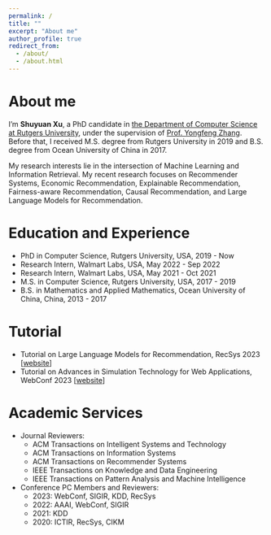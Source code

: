 ```yaml
---
permalink: /
title: ""
excerpt: "About me"
author_profile: true
redirect_from: 
  - /about/
  - /about.html
---
```




About me
======
I’m **Shuyuan Xu**, a PhD candidate in [the Department of Computer Science at Rutgers University](https://www.cs.rutgers.edu/), under the supervision of [Prof. Yongfeng Zhang](http://www.yongfeng.me/). Before that, I received M.S. degree from Rutgers University in 2019 and B.S. degree from Ocean University of China in 2017.

My research interests lie in the intersection of Machine Learning and Information Retrieval. My recent research focuses on Recommender Systems, Economic Recommendation, Explainable Recommendation, Fairness-aware Recommendation, Causal Recommendation, and Large Language Models for Recommendation. 

Education and Experience
======
- PhD in Computer Science, Rutgers University, USA, 2019 - Now
- Research Intern, Walmart Labs, USA, May 2022 - Sep 2022
- Research Intern, Walmart Labs, USA, May 2021 - Oct 2021
- M.S. in Computer Science, Rutgers University, USA, 2017 - 2019
- B.S. in Mathematics and Applied Mathematics, Ocean University of China, China, 2013 - 2017


Tutorial
======
- Tutorial on Large Language Models for Recommendation, RecSys 2023 [[website](https://llmrecsys.github.io/)]
- Tutorial on Advances in Simulation Technology for Web Applications, WebConf 2023 [[website](https://foundation4recsys.github.io/Tutorial-WWW23/)]


Academic Services
======
- Journal Reviewers:
  - ACM Transactions on Intelligent Systems and Technology  
  - ACM Transactions on Information Systems
  - ACM Transactions on Recommender Systems
  - IEEE Transactions on Knowledge and Data Engineering
  - IEEE Transactions on Pattern Analysis and Machine Intelligence
- Conference PC Members and Reviewers:
  - 2023: WebConf, SIGIR, KDD, RecSys
  - 2022: AAAI, WebConf, SIGIR
  - 2021: KDD
  - 2020: ICTIR, RecSys, CIKM
